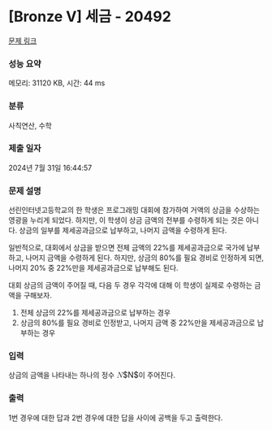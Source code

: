 # [Bronze V] 세금 - 20492 

[문제 링크](https://www.acmicpc.net/problem/20492) 

### 성능 요약

메모리: 31120 KB, 시간: 44 ms

### 분류

사칙연산, 수학

### 제출 일자

2024년 7월 31일 16:44:57

### 문제 설명

<p>선린인터넷고등학교의 한 학생은 프로그래밍 대회에 참가하여 거액의 상금을 수상하는 영광을 누리게 되었다. 하지만, 이 학생이 상금 금액의 전부를 수령하게 되는 것은 아니다. 상금의 일부를 제세공과금으로 납부하고, 나머지 금액을 수령하게 된다.</p>

<p>일반적으로, 대회에서 상금을 받으면 전체 금액의 22%를 제세공과금으로 국가에 납부하고, 나머지 금액을 수령하게 된다. 하지만, 상금의 80%를 필요 경비로 인정하게 되면, 나머지 20% 중 22%만을 제세공과금으로 납부해도 된다.</p>

<p>대회 상금의 금액이 주어질 때, 다음 두 경우 각각에 대해 이 학생이 실제로 수령하는 금액을 구해보자.</p>

<ol>
	<li>전체 상금의 22%를 제세공과금으로 납부하는 경우</li>
	<li>상금의 80%를 필요 경비로 인정받고, 나머지 금액 중 22%만을 제세공과금으로 납부하는 경우</li>
</ol>

### 입력 

 <p>상금의 금액을 나타내는 하나의 정수 <mjx-container class="MathJax" jax="CHTML" style="font-size: 109%; position: relative;"><mjx-math class="MJX-TEX" aria-hidden="true"><mjx-mi class="mjx-i"><mjx-c class="mjx-c1D441 TEX-I"></mjx-c></mjx-mi></mjx-math><mjx-assistive-mml unselectable="on" display="inline"><math xmlns="http://www.w3.org/1998/Math/MathML"><mi>N</mi></math></mjx-assistive-mml><span aria-hidden="true" class="no-mathjax mjx-copytext">$N$</span></mjx-container>이 주어진다.</p>

### 출력 

 <p>1번 경우에 대한 답과 2번 경우에 대한 답을 사이에 공백을 두고 출력한다.</p>

